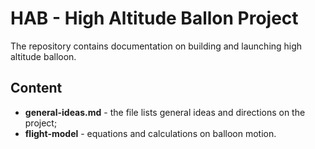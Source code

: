 # HAB - High Altitude Ballon Project

The repository contains documentation on building and launching high altitude balloon.

## Content

- **general-ideas.md** - the file lists general ideas and directions on the project;
- **flight-model** - equations and calculations on balloon motion.
